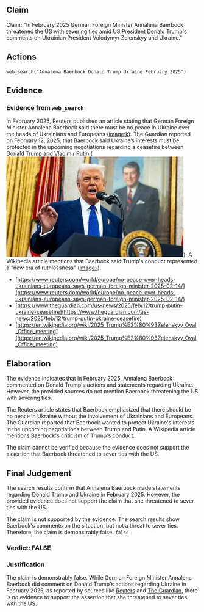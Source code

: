 ## Claim
Claim: "In February 2025 German Foreign Minister Annalena Baerbock threatened the US with severing ties amid US President Donald Trump's comments on Ukrainian President Volodymyr Zelenskyy and Ukraine."

## Actions
```
web_search("Annalena Baerbock Donald Trump Ukraine February 2025")
```

## Evidence
### Evidence from `web_search`
In February 2025, Reuters published an article stating that German Foreign Minister Annalena Baerbock said there must be no peace in Ukraine over the heads of Ukrainians and Europeans (<image:k>). The Guardian reported on February 12, 2025, that Baerbock said Ukraine’s interests must be protected in the upcoming negotiations regarding a ceasefire between Donald Trump and Vladimir Putin (![image 1007](media/2025-08-06_18-20-1754504425-007992.jpg)). A Wikipedia article mentions that Baerbock said Trump's conduct represented a "new era of ruthlessness" (<image:i>).

*   [https://www.reuters.com/world/europe/no-peace-over-heads-ukrainians-europeans-says-german-foreign-minister-2025-02-14/](https://www.reuters.com/world/europe/no-peace-over-heads-ukrainians-europeans-says-german-foreign-minister-2025-02-14/)
*   [https://www.theguardian.com/us-news/2025/feb/12/trump-putin-ukraine-ceasefire](https://www.theguardian.com/us-news/2025/feb/12/trump-putin-ukraine-ceasefire)
*   [https://en.wikipedia.org/wiki/2025_Trump%E2%80%93Zelenskyy_Oval_Office_meeting](https://en.wikipedia.org/wiki/2025_Trump%E2%80%93Zelenskyy_Oval_Office_meeting)


## Elaboration
The evidence indicates that in February 2025, Annalena Baerbock commented on Donald Trump's actions and statements regarding Ukraine. However, the provided sources do not mention Baerbock threatening the US with severing ties.

The Reuters article states that Baerbock emphasized that there should be no peace in Ukraine without the involvement of Ukrainians and Europeans. The Guardian reported that Baerbock wanted to protect Ukraine's interests in the upcoming negotiations between Trump and Putin. A Wikipedia article mentions Baerbock's criticism of Trump's conduct.

The claim cannot be verified because the evidence does not support the assertion that Baerbock threatened to sever ties with the US.


## Final Judgement
The search results confirm that Annalena Baerbock made statements regarding Donald Trump and Ukraine in February 2025. However, the provided evidence does not support the claim that she threatened to sever ties with the US.

The claim is not supported by the evidence. The search results show Baerbock's comments on the situation, but not a threat to sever ties. Therefore, the claim is demonstrably false. `false`


### Verdict: FALSE

### Justification
The claim is demonstrably false. While German Foreign Minister Annalena Baerbock did comment on Donald Trump's actions regarding Ukraine in February 2025, as reported by sources like [Reuters](https://www.reuters.com/world/europe/no-peace-over-heads-ukrainians-europeans-says-german-foreign-minister-2025-02-14/) and [The Guardian](https://www.theguardian.com/us-news/2025/feb/12/trump-putin-ukraine-ceasefire), there is no evidence to support the assertion that she threatened to sever ties with the US.
